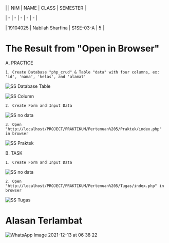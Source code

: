 |  | NIM | NAME | CLASS | SEMESTER |

| - | - | - | - | - |

| 19104025 | Nabilah Sharfina | S1SE-03-A | 5 |

# The Result from "Open in Browser"
A. PRACTICE

    1. Create Database "php_crud" & Table "data" with four columns, ex: 'id', 'nama', 'kelas', and 'alamat'
![SS Database   Table](https://user-images.githubusercontent.com/58089002/146683046-1dd6dd4f-eff3-46dc-a9b0-77ecf241c9d5.png)

![SS Column](https://user-images.githubusercontent.com/58089002/146683039-0a162ad8-d4eb-45ed-a9be-b4f5c388512e.png)

    2. Create Form and Input Data
![SS no data](https://user-images.githubusercontent.com/58089002/146683032-b0d8aae2-5041-4099-8090-cd9e0f5ebcf0.png)

    3. Open "http://localhost/PROJECT/PRAKTIKUM/Pertemuan%205/Praktek/index.php" in browser
![SS Praktek](https://user-images.githubusercontent.com/58089002/146683269-d3a0af0e-bfd1-4e29-ac96-cdcd3e7ec2dd.png)

B. TASK

    1. Create Form and Input Data
![SS no data](https://user-images.githubusercontent.com/58089002/146683032-b0d8aae2-5041-4099-8090-cd9e0f5ebcf0.png)

    2. Open "http://localhost/PROJECT/PRAKTIKUM/Pertemuan%205/Tugas/index.php" in browser
![SS Tugas](https://user-images.githubusercontent.com/58089002/146683297-63388259-c462-42c8-b465-ef777cad9cab.png)

# Alasan Terlambat
![WhatsApp Image 2021-12-13 at 06 38 22](https://user-images.githubusercontent.com/58089002/146683423-f76421d5-8efa-4bec-baef-8037ee1e5ab3.jpeg)